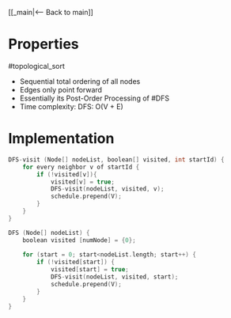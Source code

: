[[_main|<-- Back to main]]
# Properties
#topological_sort
- Sequential total ordering of all nodes
- Edges only point forward
- Essentially its Post-Order Processing of #DFS
- Time complexity: DFS: O(V + E)
# Implementation
```cpp
DFS-visit (Node[] nodeList, boolean[] visited, int startId) { 
	for every neighbor v of startId { 
		if (!visited[v]){ 
			visited[v] = true; 
			DFS-visit(nodeList, visited, v); 
			schedule.prepend(V);
		} 
	} 
}

DFS (Node[] nodeList) {
	boolean visited [numNode] = {0};
	
	for (start = 0; start<nodeList.length; start++) {
		if (!visited[start]) {
			visited[start] = true;
			DFS-visit(nodeList, visited, start);
			schedule.prepend(V);
		}
	}
}
```